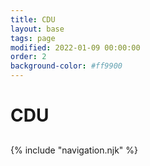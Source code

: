 ```yaml
---
title: CDU
layout: base
tags: page
modified: 2022-01-09 00:00:00
order: 2
background-color: #ff9900
---
```


<h1 class="pt-24 pb-6 text-center">
	<span class="text-8xl font-bold text-transparent bg-clip-text bg-gradient-to-r from-cdu-black via-cdu-red to-cdu-gold">
		CDU
	</span>
</h1>
<h2 class="pb-12 text-4xl font-bold text-center text-gray-500">
	<!-- {{ config.siteTitle }} -->
</h2>

{% include "navigation.njk" %}
